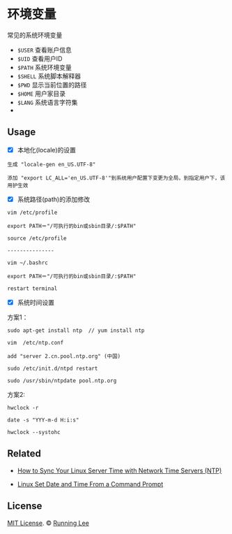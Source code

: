 # 环境变量

常见的系统环境变量

* ```$USER```  查看账户信息
* ```$UID```   查看用户ID
* ```$PATH```  系统环境变量
* ```$SHELL``` 系统脚本解释器
* ```$PWD```   显示当前位置的路径
* ```$HOME```  用户家目录
* ```$LANG```  系统语言字符集
* 

## Usage

- [x] 本地化(locale)的设置

```
生成 "locale-gen en_US.UTF-8" 

添加 "export LC_ALL='en_US.UTF-8'"到系统用户配置下变更为全局，到指定用户下，该用护生效

```
- [x] 系统路径(path)的添加修改

```
vim /etc/profile

export PATH＝"/可执行的bin或sbin目录/:$PATH"

source /etc/profile

---------------

vim ~/.bashrc

export PATH＝"/可执行的bin或sbin目录/:$PATH"

restart terminal

```
- [x] 系统时间设置

方案1：

```
sudo apt-get install ntp  // yum install ntp

vim  /etc/ntp.conf

add "server 2.cn.pool.ntp.org" (中国)

sudo /etc/init.d/ntpd restart

sudo /usr/sbin/ntpdate pool.ntp.org

```
方案2:

```
hwclock -r

date -s "YYY-m-d H:i:s"

hwclock --systohc

```


## Related

* [How to Sync Your Linux Server Time with Network Time Servers (NTP)](http://www.howtogeek.com/tips/how-to-sync-your-linux-server-time-with-network-time-servers-ntp/)

* [Linux Set Date and Time From a Command Prompt](http://www.cyberciti.biz/faq/howto-set-date-time-from-linux-command-prompt/)


## License

[MIT License](https://opensource.org/licenses/mit-license.html). ©  [Running Lee](mailto:lihui870920@gmail.com)

